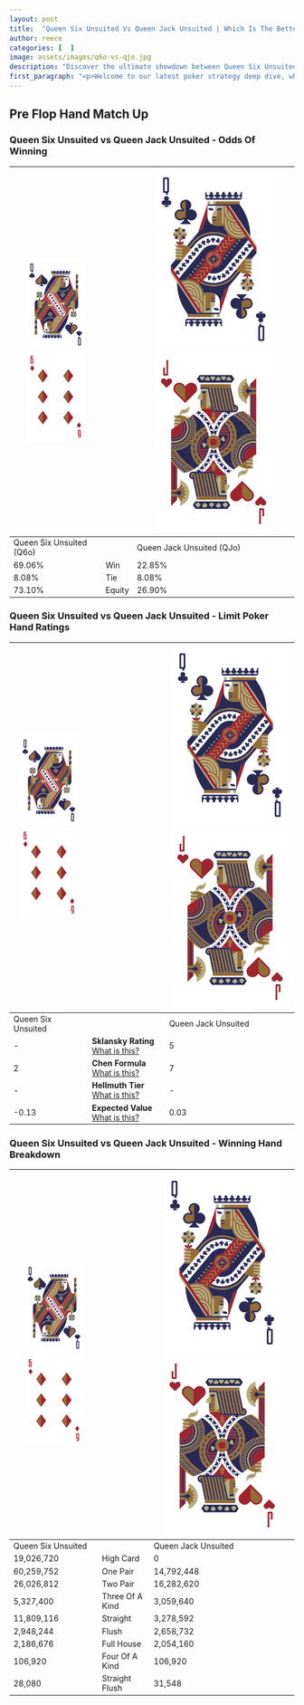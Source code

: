 ```yaml
---
layout: post
title:  "Queen Six Unsuited Vs Queen Jack Unsuited | Which Is The Better Hand In Poker? A Complete Guide"
author: reece
categories: [  ]
image: assets/images/q6o-vs-qjo.jpg
description: "Discover the ultimate showdown between Queen Six Unsuited and Queen Jack Unsuited in poker! Uncover the odds, strategies, and scenarios where one hand triumphs over the other. Get ready to up your poker game with this thrilling analysis."
first_paragraph: "<p>Welcome to our latest poker strategy deep dive, where we're pitting two distinct hands against each other in a high-stakes showdown: Queen Six Unsuited vs Queen Jack Unsuited.</p><p>In the dynamic world of poker, every decision counts, and knowing which hand holds the upper hand is key to your success at the table.</p><p>In this article, we'll dissect these two hands, explore the scenarios where one dominates the other, and equip you with the knowledge to make strategic choices that can tip the odds in your favor.</p><p>Get ready to unravel the intriguing dynamics of these poker hands and elevate your game to new heights.</p>"
---
```




[comment]: # (sp0)

## Pre Flop Hand Match Up

<div class="table hand-ratings" markdown="1"> 



### Queen Six Unsuited vs Queen Jack Unsuited - Odds Of Winning


    
| ![image info](assets/images/hand1/Q.png) ![image info](assets/images/hand1/6o.png) |  | ![image info](assets/images/hand2/Q.png) ![image info](assets/images/hand2/Jo.png) |
| -------- | -------- | -------- |
| Queen Six Unsuited (Q6o) |  | Queen Jack Unsuited (QJo) |
| 69.06% | Win | 22.85% |
| 8.08% | Tie | 8.08% |
| 73.10% | Equity | 26.90% |




[comment]: # (sp1)



### Queen Six Unsuited vs Queen Jack Unsuited - Limit Poker Hand Ratings


    
| ![image info](assets/images/hand1/Q.png) ![image info](assets/images/hand1/6o.png) |  | ![image info](assets/images/hand2/Q.png) ![image info](assets/images/hand2/Jo.png) |
| -------- | -------- | -------- |
| Queen Six Unsuited |  | Queen Jack Unsuited |
| - | **Sklansky Rating** [What is this?](/sklansky-rating-explained) | 5 |
| 2 | **Chen Formula** [What is this?](/chen-formula-explained) | 7 |
| - | **Hellmuth Tier** [What is this?](/Hellmuth-tier-explained) | - |
| -0.13 | **Expected Value** [What is this?](/expected-value-explained) | 0.03 |




[comment]: # (sp2)



### Queen Six Unsuited vs Queen Jack Unsuited - Winning Hand Breakdown


    
| ![image info](assets/images/hand1/Q.png) ![image info](assets/images/hand1/6o.png) |  | ![image info](assets/images/hand2/Q.png) ![image info](assets/images/hand2/Jo.png) |
| -------- | -------- | -------- |
| Queen Six Unsuited |  | Queen Jack Unsuited |
| 19,026,720 | High Card | 0 |
| 60,259,752 | One Pair | 14,792,448 |
| 26,026,812 | Two Pair | 16,282,620 |
| 5,327,400 | Three Of A Kind | 3,059,640 |
| 11,809,116 | Straight | 3,278,592 |
| 2,948,244 | Flush | 2,658,732 |
| 2,186,676 | Full House | 2,054,160 |
| 106,920 | Four Of A Kind | 106,920 |
| 28,080 | Straight Flush | 31,548 |




[comment]: # (sp3)



</div>

[comment]: # (sp4)



[comment]: # (sp5)

